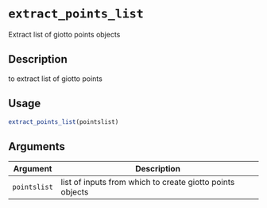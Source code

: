 # `extract_points_list`

Extract list of giotto points objects


## Description

to extract list of giotto points


## Usage

```r
extract_points_list(pointslist)
```


## Arguments

Argument      |Description
------------- |----------------
`pointslist`     |     list of inputs from which to create giotto points objects


